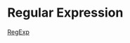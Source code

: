 # Regular Expression

[RegExp](https://developer.mozilla.org/en-US/docs/Web/JavaScript/Guide/Regular_Expressions)